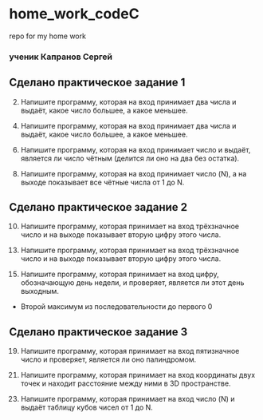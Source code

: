 # home_work_codeC
repo for my home work

### ученик Капранов Сергей

## Сделано практическое задание 1
2) Напишите программу, которая на вход принимает два числа и выдаёт, какое число большее, а какое меньшее.
4. Напишите программу, которая на вход принимает два числа и выдаёт, какое число большее, а какое меньшее.
6) Напишите программу, которая на вход принимает число и выдаёт, является ли число чётным (делится ли оно на два без остатка).
8. Напишите программу, которая на вход принимает число (N), а на выходе показывает все чётные числа от 1 до N.

## Сделано практическое задание 2
10. Напишите программу, которая принимает на вход трёхзначное число и на выходе показывает вторую цифру этого числа.
13) Напишите программу, которая принимает на вход трёхзначное число и на выходе показывает вторую цифру этого числа.
15. Напишите программу, которая принимает на вход цифру, обозначающую день недели, и проверяет, является ли этот день выходным.
* Второй максимум из последовательности до первого 0

## Сделано практическое задание 3
19. Напишите программу, которая принимает на вход пятизначное число и проверяет, является ли оно палиндромом.
21) Напишите программу, которая принимает на вход координаты двух точек и находит расстояние между ними в 3D пространстве.
23. Напишите программу, которая принимает на вход число (N) и выдаёт таблицу кубов чисел от 1 до N.
